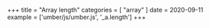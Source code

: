 +++
title = "Array length"
categories = [ "array" ]
date = 2020-09-11
example = ['umber/js/umber.js', '_a.length']
+++
